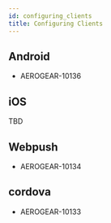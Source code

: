 ```yaml
---
id: configuring_clients
title: Configuring Clients
---
```


## Android
 - AEROGEAR-10136	
 
## iOS

TBD


## Webpush
 - AEROGEAR-10134
## cordova
 - AEROGEAR-10133